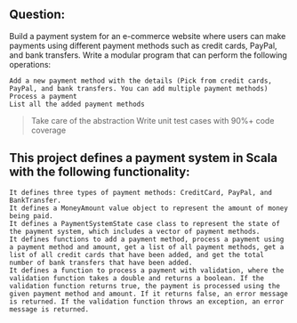 ## Question:

Build a payment system for an e-commerce website where users can make payments using different payment methods such as credit cards, PayPal, and bank transfers.
Write a modular program that can perform the following operations:

    Add a new payment method with the details (Pick from credit cards, PayPal, and bank transfers. You can add multiple payment methods)
    Process a payment
    List all the added payment methods

> Take care of the abstraction
> Write unit test cases with 90%+ code coverage



## This project defines a payment system in Scala with the following functionality:

    It defines three types of payment methods: CreditCard, PayPal, and BankTransfer.
    It defines a MoneyAmount value object to represent the amount of money being paid.
    It defines a PaymentSystemState case class to represent the state of the payment system, which includes a vector of payment methods.
    It defines functions to add a payment method, process a payment using a payment method and amount, get a list of all payment methods, get a list of all credit cards that have been added, and get the total number of bank transfers that have been added.
    It defines a function to process a payment with validation, where the validation function takes a double and returns a boolean. If the validation function returns true, the payment is processed using the given payment method and amount. If it returns false, an error message is returned. If the validation function throws an exception, an error message is returned.

